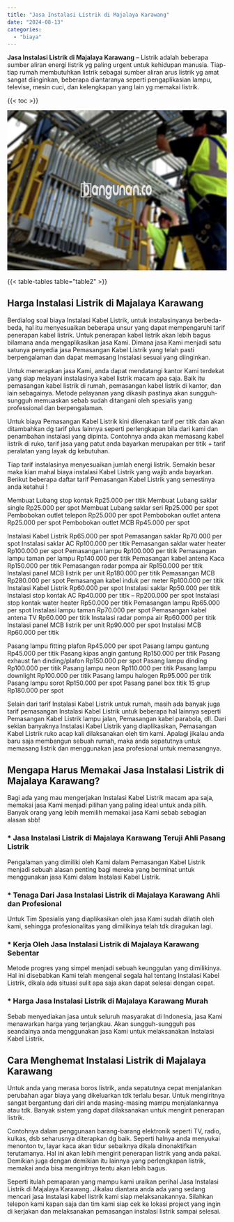 ```yaml
---
title: "Jasa Instalasi Listrik di Majalaya Karawang"
date: "2024-08-13"
categories: 
  - "biaya"
---
```


**Jasa Instalasi Listrik di Majalaya Karawang** – Listrik adalah beberapa sumber aliran energi listrik yg paling urgent untuk kehidupan manusia. Tiap-tiap rumah membutuhkan listrik sebagai sumber aliran arus listrik yg amat sangat diinginkan, beberapa diantaranya seperti pengaplikasian lampu, televise, mesin cuci, dan kelengkapan yang lain yg memakai listrik.

{{< toc >}}

![Jasa Instalasi Listrik di Majalaya Karawang](/images/instalasi-listrik-murah11.png)

{{< table-tables table="table2" >}}

## Harga Instalasi Listrik di Majalaya Karawang

Berdialog soal biaya Instalasi Kabel Listrik, untuk instalasinyanya berbeda-beda, hal itu menyesuaikan beberapa unsur yang dapat mempengaruhi tarif penerapan kabel listrik. Untuk penerapan kabel listrik akan lebih bagus bilamana anda mengaplikasikan jasa Kami. Dimana jasa Kami menjadi satu satunya penyedia jasa Pemasangan Kabel Listrik yang telah pasti berpengalaman dan dapat memasang Instalasi sesuai yang diinginkan.

Untuk menerapkan jasa Kami, anda dapat mendatangi kantor Kami terdekat yang siap melayani instalasinya kabel listrik macam apa saja. Baik itu pemasangan kabel listrik di rumah, pemasangan kabel listrik di kantor, dan lain sebagainya. Metode pelayanan yang dikasih pastinya akan sungguh-sungguh memuaskan sebab sudah ditangani oleh spesialis yang professional dan berpengalaman.

Untuk biaya Pemasangan Kabel Listrik kini dikenakan tarif per titik dan akan ditambahkan dg tarif plus lainnya seperti perlengkapan bila dari kami dan penambahan instalasi yang dipinta. Contohnya anda akan memasang kabel listrik di ruko, tarif jasa yang patut anda bayarkan merupakan per titik + tarif peralatan yang layak dg kebutuhan.

Tiap tarif instalasinya menyesuaikan jumlah energi listrik. Semakin besar maka kian mahal biaya instalasi Kabel Listrik yang wajib anda bayarkan. Berikut beberapa daftar tarif Pemasangan Kabel Listrik yang semestinya anda ketahui !

Membuat Lubang stop kontak Rp25.000 per titik Membuat Lubang saklar single Rp25.000 per spot Membuat Lubang saklar seri Rp25.000 per spot Pembobokan outlet telepon Rp25.000 per spot Pembobokan outlet antena Rp25.000 per spot Pembobokan outlet MCB Rp45.000 per spot

Instalasi Kabel Listrik Rp65.000 per spot Pemasangan saklar Rp70.000 per spot Instalasi saklar AC Rp100.000 per titik Pemasangan saklar water heater Rp100.000 per spot Pemasangan lampu Rp100.000 per titik Pemasangan lampu taman per lampu Rp140.000 per titik Pemasangan kabel antena Kaca Rp150.000 per titik Pemasangan radar pompa air Rp150.000 per titik Instalasi panel MCB listrik per unit Rp180.000 per titik Pemasangan MCB Rp280.000 per spot Pemasangan kabel induk per meter Rp100.000 per titik Instalasi Kabel Listrik Rp60.000 per spot Instalasi saklar Rp50.000 per titik Instalasi stop kontak AC Rp40.000 per titik – Rp200.000 per spot Instalasi stop kontak water heater Rp50.000 per titik Pemasangan lampu Rp65.000 per spot Instalasi lampu taman Rp70.000 per spot Pemasangan kabel antena TV Rp60.000 per titik Instalasi radar pompa air Rp60.000 per titik Instalasi panel MCB listrik per unit Rp90.000 per spot Instalasi MCB Rp60.000 per titik

Pasang lampu fitting plafon Rp45.000 per spot Pasang lampu gantung Rp45.000 per titik Pasang kipas angin gantung Rp150.000 per titik Pasang exhaust fan dinding/plafon Rp150.000 per spot Pasang lampu dinding Rp100.000 per titik Pasang lampu neon Rp110.000 per titik Pasang lampu downlight Rp100.000 per titik Pasang lampu halogen Rp95.000 per titik Pasang lampu sorot Rp150.000 per spot Pasang panel box titik 15 grup Rp180.000 per spot

Selain dari tarif Instalasi Kabel Listrik untuk rumah, masih ada banyak juga tarif pemasangan Instalasi Kabel Listrik untuk beberapa hal lainnya seperti Pemasangan Kabel Listrik lampu jalan, Pemasangan kabel parabola, dll. Dari sekian banyaknya Instalasi Kabel Listrik yang diaplikasikan, Pemasangan Kabel Listrik ruko acap kali dilaksanakan oleh tim kami. Apalagi jikalau anda baru saja membangun sebuah rumah, maka anda sepatutnya untuk memasang listrik dan menggunakan jasa profesional untuk memasangnya.

## Mengapa Harus Memakai Jasa Instalasi Listrik di Majalaya Karawang?

Bagi ada yang mau mengerjakan Instalasi Kabel Listrik macam apa saja, memakai jasa Kami menjadi pilihan yang paling ideal untuk anda pilih. Banyak orang yang lebih memilih memakai jasa Kami sebab sebagian alasan sbb!

### \* Jasa Instalasi Listrik di Majalaya Karawang Teruji Ahli Pasang Listrik

Pengalaman yang dimiliki oleh Kami dalam Pemasangan Kabel Listrik menjadi sebuah alasan penting bagi mereka yang berminat untuk menggunakan jasa Kami dalam Instalasi Kabel Listrik.

### \* Tenaga Dari Jasa Instalasi Listrik di Majalaya Karawang Ahli dan Profesional

Untuk Tim Spesialis yang diaplikasikan oleh jasa Kami sudah dilatih oleh kami, sehingga profesionalitas yang dimilikinya telah tdk diragukan lagi.

### \* Kerja Oleh Jasa Instalasi Listrik di Majalaya Karawang Sebentar

Metode progres yang simpel menjadi sebuah keunggulan yang dimilikinya. Hal ini disebabkan Kami telah mengenal segala hal tentang Instalasi Kabel Listrik, dikala ada situasi sulit apa saja akan dapat selesai dengan cepat.

### \* Harga Jasa Instalasi Listrik di Majalaya Karawang Murah

Sebab menyediakan jasa untuk seluruh masyarakat di Indonesia, jasa Kami menawarkan harga yang terjangkau. Akan sungguh-sungguh pas seandainya anda menggunakan jasa Kami untuk melaksanakan Instalasi Kabel Listrik.

## Cara Menghemat Instalasi Listrik di Majalaya Karawang


Untuk anda yang merasa boros listrik, anda sepatutnya cepat menjalankan perubahan agar biaya yang dikeluarkan tdk terlalu besar. Untuk mengiritnya sangat bergantung dari diri anda masing-masing mampu menjalankannya atau tdk. Banyak sistem yang dapat dilaksanakan untuk mengirit penerapan listrik.

Contohnya dalam penggunaan barang-barang elektronik seperti TV, radio, kulkas, dsb seharusnya diterapkan dg baik. Seperti halnya anda menyukai menonton tv, layar kaca akan tidur sebaiknya dikala dinonaktifkan terutamanya. Hal ini akan lebih mengirit penerapan listrik yang anda pakai. Demikian juga dengan demikian itu lainnya yang perlengkapan listrik, memakai anda bisa mengiritnya tentu akan lebih bagus.

Seperti itulah pemaparan yang mampu kami uraikan perihal Jasa Instalasi Listrik di Majalaya Karawang. Jikalau diantara anda ada yang sedang mencari jasa Instalasi kabel listrik kami siap melaksanakannya. Silahkan telepon kami kapan saja dan tim kami siap cek ke lokasi project yang ingin di kerjakan dan melaksanakan pemasangan instalasi listrik sampai selesai.
